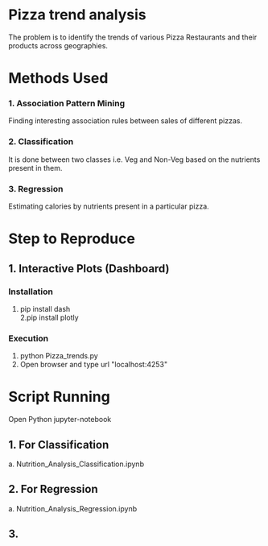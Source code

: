 # Pizza trend analysis
The problem is to identify the trends of various Pizza Restaurants and their products across geographies.
# Methods Used
### 1. Association Pattern Mining<br/> 
Finding interesting association rules between sales of different pizzas.
### 2. Classification<br/> 
It is done between two classes i.e. Veg and Non-Veg based on the nutrients present in them.
### 3. Regression<br/> 
Estimating calories by nutrients present in a particular pizza.
# Step to Reproduce
## 1. Interactive Plots (Dashboard)
### Installation
   1. pip install dash<br/>
   2.pip install plotly
### Execution
   1. python Pizza_trends.py<br/>
   2. Open browser and type url "localhost:4253"
# Script Running
   Open Python jupyter-notebook
## 1. For Classification
   a. Nutrition_Analysis_Classification.ipynb
## 2. For Regression
   a. Nutrition_Analysis_Regression.ipynb
## 3. 

